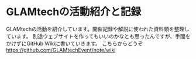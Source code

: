 # GLAMtechの活動紹介と記録

GLAMtechの活動を紹介しています。開催記録や解説に使われた資料類を整理しています。
別途ウェブサイトを作ってもいいのかなとも思ったんですが、手間をかけずにGitHub Wikiに書いていきます。
こちらからどうぞ　https://github.com/GLAMtechEvent/note/wiki
